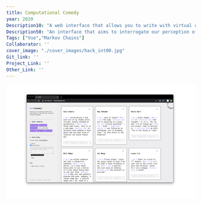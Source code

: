 ```yaml
---
title: Computational Comedy
year: 2020
Description10: "A web interface that allows you to write with virtual comedians"
Description50: "An interface that aims to interrogate our perception of humor through a procedurally live generation that copies and reflects condensed themes and identities in the American comedy landscape."
Tags: ["Vue","Markov Chains"]
Collaborator: ''
cover_image: "./cover_images/hack_int00.jpg"
Git_link: ''
Project_Link: ''
Other_Link: ''
---
```


![cover](./cover_images/hack_int00.jpg)